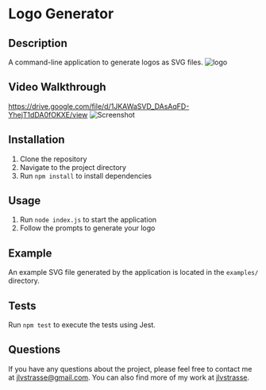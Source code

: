 # Logo Generator

## Description
A command-line application to generate logos as SVG files.
![logo](logo-maker/screenshots/logo.png)

## Video Walkthrough
https://drive.google.com/file/d/1JKAWaSVD_DAsAqFD-YhejT1dDA0fOKXE/view
![Screenshot](logo-maker/screenshots/terminal.png)

## Installation
1. Clone the repository
2. Navigate to the project directory
3. Run `npm install` to install dependencies

## Usage
1. Run `node index.js` to start the application
2. Follow the prompts to generate your logo

## Example
An example SVG file generated by the application is located in the `examples/` directory.

## Tests
Run `npm test` to execute the tests using Jest.

## Questions
 If you have any questions about the project, please feel free to contact me at [jlvstrasse@gmail.com](mailto:jlvstrasse@gmail.com). You can also find more of my work at [jlvstrasse](https://github.com/jlvstrasse).
    
